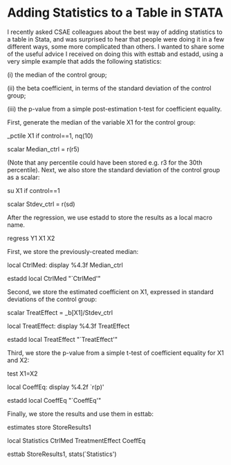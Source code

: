 # Adding Statistics to a Table in STATA

I recently asked CSAE colleagues about the best way of adding statistics to a table in Stata, and was surprised to hear that people were doing it in a few different ways, some more complicated than others. I wanted to share some of the useful advice I received on doing this with esttab and estadd, using a very simple example that adds the following statistics:

(i) the median of the control group; 

(ii) the beta coefficient, in terms of the standard deviation of the control group;

(iii) the p-value from a simple post-estimation t-test for coefficient equality. 


First, generate the median of the variable X1 for the control group:

_pctile X1 if control==1, nq(10)

scalar Median_ctrl = r(r5)

(Note that any percentile could have been stored e.g. r3 for the 30th percentile). Next, we also store the standard deviation of the control group as a scalar:

su X1 if control==1

scalar Stdev_ctrl = r(sd)

After the regression, we use estadd to store the results as a local macro name. 

regress Y1 X1 X2

First, we store the previously-created median:

local CtrlMed: display %4.3f Median_ctrl

estadd local CtrlMed "`CtrlMed'"

Second, we store the estimated coefficient on X1, expressed in standard deviations of the control group:

scalar TreatEffect = _b[X1]/Stdev_ctrl

local TreatEffect: display %4.3f TreatEffect

estadd local TreatEffect "`TreatEffect'"

Third, we store the p-value from a simple t-test of coefficient equality for X1 and X2:

test X1=X2

local CoeffEq: display %4.2f `r(p)'

estadd local CoeffEq "`CoeffEq'"

Finally, we store the results and use them in esttab:

estimates store StoreResults1

local Statistics CtrlMed TreatmentEffect CoeffEq

esttab StoreResults1, stats(`Statistics')


